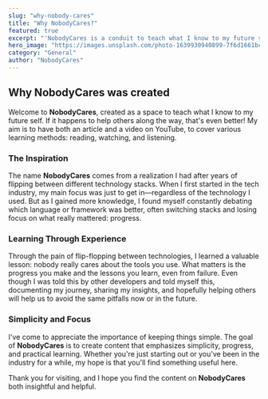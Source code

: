 ```yaml
---
slug: "why-nobody-cares"
title: "Why NobodyCares?"
featured: true
excerpt: "'NobodyCares is a conduit to teach what I know to my future self and others. It emphasizes simplicity and progress over endless tech debates. It offers insights for those who, like me, have learned that what matters most is continuous learning, making progress and keeping things simple."
hero_image: "https://images.unsplash.com/photo-1639930940899-7f6d1661bcb8?q=80&w=1770&auto=format&fit=crop&ixlib=rb-4.0.3&ixid=M3wxMjA3fDB8MHxwaG90by1wYWdlfHx8fGVufDB8fHx8fA%3D%3D"
category: "General"
author: "NobodyCares"
---
```


## Why NobodyCares was created

Welcome to **NobodyCares**, created as a space to teach what I know to my future self. If it happens to help others along the way, that's even better! My aim is to have both an article and a video on YouTube, to cover various learning methods: reading, watching, and listening.

### The Inspiration

The name **NobodyCares** comes from a realization I had after years of flipping between different technology stacks. When I first started in the tech industry, my main focus was just to get in—regardless of the technology I used. But as I gained more knowledge, I found myself constantly debating which language or framework was better, often switching stacks and losing focus on what really mattered: progress.

### Learning Through Experience

Through the pain of flip-flopping between technologies, I learned a valuable lesson: nobody really cares about the tools you use. What matters is the progress you make and the lessons you learn, even from failure. Even though I was told this by other developers and told myself this, documenting my journey, sharing my insights, and hopefully helping others will help us to avoid the same pitfalls now or in the future.

### Simplicity and Focus

I've come to appreciate the importance of keeping things simple. The goal of **NobodyCares** is to create content that emphasizes simplicity, progress, and practical learning. Whether you're just starting out or you've been in the industry for a while, my hope is that you'll find something useful here.

Thank you for visiting, and I hope you find the content on **NobodyCares** both insightful and helpful.